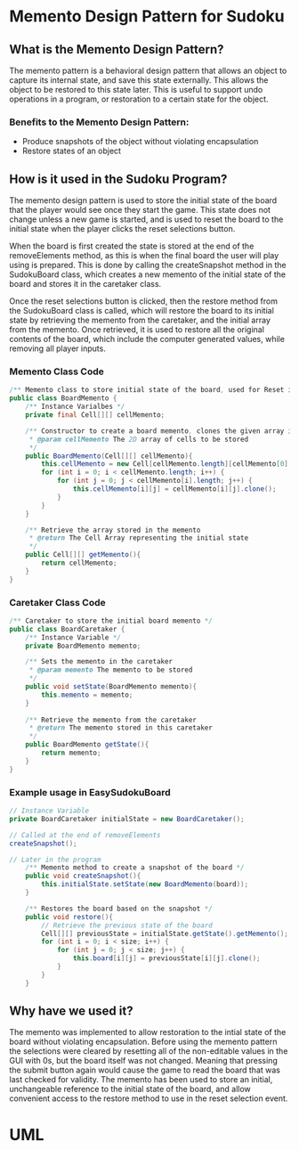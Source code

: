 # Memento Design Pattern for Sudoku

## What is the Memento Design Pattern?
The memento pattern is a behavioral design pattern that allows an object to capture its internal state, and save this state externally. This allows the object to be restored to this state later. This is useful to support undo operations in a program, or restoration to a certain state for the object.

### **Benefits to the Memento Design Pattern:**
- Produce snapshots of the object without violating encapsulation
- Restore states of an object
 
## How is it used in the Sudoku Program?
The memento design pattern is used to store the initial state of the board that the player would see once they start the game. This state does not change unless a new game is started, and is used to reset the board to the initial state when the player clicks the reset selections button. 

When the board is first created the state is stored at the end of the removeElements method, as this is when the final board the user will play using is prepared.  This is done by calling the createSnapshot method in the SudokuBoard class, which creates a new memento of the initial state of the board and stores it in the caretaker class.

Once the reset selections button is clicked, then the restore method from the SudokuBoard class is called, which will restore the board to its initial state by retrieving the memento from the caretaker, and the initial array from the memento. Once retrieved, it is used to restore all the original contents of the board, which include the computer generated values, while removing all player inputs.

### **Memento Class Code**
```java
/** Memento class to store initial state of the board, used for Reset in the GUI */
public class BoardMemento {
    /** Instance Varialbes */
    private final Cell[][] cellMemento;

    /** Constructor to create a board memento, clones the given array into a new one
     * @param cellMemento The 2D array of cells to be stored
     */
    public BoardMemento(Cell[][] cellMemento){
        this.cellMemento = new Cell[cellMemento.length][cellMemento[0].length];
        for (int i = 0; i < cellMemento.length; i++) {
            for (int j = 0; j < cellMemento[i].length; j++) {
                this.cellMemento[i][j] = cellMemento[i][j].clone();
            }
        }
    }

    /** Retrieve the array stored in the memento
     * @return The Cell Array representing the initial state
     */
    public Cell[][] getMemento(){
        return cellMemento;
    }
}
```

### **Caretaker Class Code**

```java
/** Caretaker to store the initial board memento */
public class BoardCaretaker {
    /** Instance Variable */
    private BoardMemento memento;

    /** Sets the memento in the caretaker
     * @param memento The memento to be stored
     */
    public void setState(BoardMemento memento){
        this.memento = memento;
    }
    
    /** Retrieve the memento from the caretaker
     * @return The memento stored in this caretaker
     */
    public BoardMemento getState(){
        return memento;
    }
}

```

### **Example usage in EasySudokuBoard**
```java
// Instance Variable
private BoardCaretaker initialState = new BoardCaretaker();

// Called at the end of removeElements
createSnapshot();

// Later in the program
    /** Memento method to create a snapshot of the board */
    public void createSnapshot(){
        this.initialState.setState(new BoardMemento(board));
    }

    /** Restores the board based on the snapshot */
    public void restore(){
        // Retrieve the previous state of the board
        Cell[][] previousState = initialState.getState().getMemento();
        for (int i = 0; i < size; i++) {
            for (int j = 0; j < size; j++) {
                this.board[i][j] = previousState[i][j].clone();
            }
        }
    }

```

## Why have we used it?
The memento was implemented to allow restoration to the intial state of the board without violating encapsulation. Before using the memento pattern the selections were cleared by resetting all of the non-editable values in the GUI with 0s, but the board itself was not changed. Meaning that pressing the submit button again would cause the game to read the board that was last checked for validity. The memento has been used to store an initial, unchangeable reference to the initial state of the board, and allow convenient access to the restore method to use in the reset selection event.

# UML
